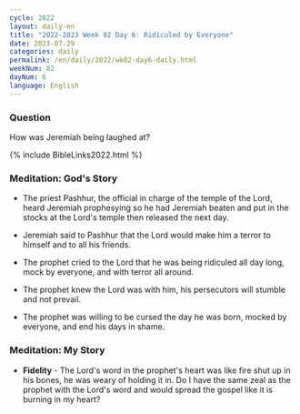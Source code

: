 ```yaml
---
cycle: 2022
layout: daily-en
title: "2022-2023 Week 82 Day 6: Ridiculed by Everyone"
date: 2023-07-29
categories: daily
permalink: /en/daily/2022/wk82-day6-daily.html
weekNum: 82
dayNum: 6
language: English
---
```


### Question     
How was Jeremiah being laughed at?

{% include BibleLinks2022.html %} 

### Meditation: God's Story   
+ The priest Pashhur, the official in charge of the temple of the Lord, heard Jeremiah prophesying so he had Jeremiah beaten and put in the stocks at the Lord's temple then released the next day. 

+ Jeremiah said to Pashhur that the Lord would make him a terror to himself and to all his friends. 

+ The prophet cried to the Lord that he was being ridiculed all day long, mock by everyone, and with terror all around. 

+ The prophet knew the Lord was with him, his persecutors will stumble and not prevail. 

+ The prophet was willing to be cursed the day he was born, mocked by everyone, and end his days in shame. 

### Meditation: My Story   
+ **Fidelity** - The Lord's word in the prophet's heart was like fire shut up in his bones, he was weary of holding it in. Do I have the same zeal as the prophet with the Lord's word and would spread the gospel like it is burning in my heart? 
